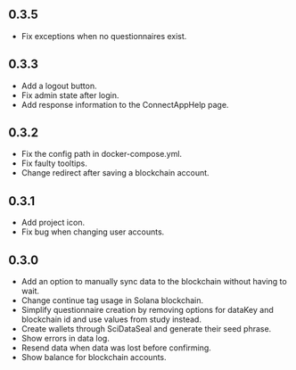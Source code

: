 ## 0.3.5
- Fix exceptions when no questionnaires exist.

## 0.3.3
- Add a logout button.
- Fix admin state after login.
- Add response information to the ConnectAppHelp page.

## 0.3.2
- Fix the config path in docker-compose.yml.
- Fix faulty tooltips.
- Change redirect after saving a blockchain account.

## 0.3.1
- Add project icon.
- Fix bug when changing user accounts.

## 0.3.0
- Add an option to manually sync data to the blockchain without having to wait.
- Change continue tag usage in Solana blockchain.
- Simplify questionnaire creation by removing options for dataKey and blockchain id and use values from study instead.
- Create wallets through SciDataSeal and generate their seed phrase.
- Show errors in data log.
- Resend data when data was lost before confirming.
- Show balance for blockchain accounts.